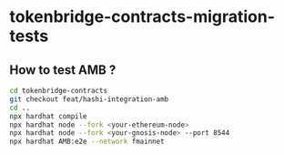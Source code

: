 # tokenbridge-contracts-migration-tests


## How to test AMB ?

```bash
cd tokenbridge-contracts
git checkout feat/hashi-integration-amb
cd ..
npx hardhat compile
npx hardhat node --fork <your-ethereum-node>
npx hardhat node --fork <your-gnosis-node> --port 8544
npx hardhat AMB:e2e --network fmainnet
```